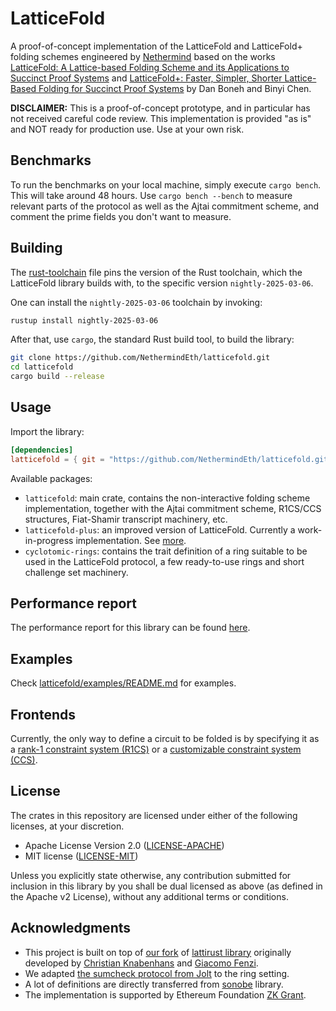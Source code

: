 # LatticeFold

A proof-of-concept implementation of the LatticeFold and LatticeFold+ folding schemes engineered by [Nethermind](https://nethermind.io) based on the works 
[LatticeFold: A Lattice-based Folding Scheme and its Applications to Succinct Proof Systems](https://eprint.iacr.org/2024/257) and [LatticeFold+: Faster, Simpler, Shorter Lattice-Based Folding for Succinct Proof Systems](https://eprint.iacr.org/2025/247) by Dan Boneh and Binyi Chen.

**DISCLAIMER:** This is a proof-of-concept prototype, and in particular has not received careful code review. This implementation is provided "as is" and NOT ready for production use. Use at your own risk.

## Benchmarks

To run the benchmarks on your local machine, simply execute `cargo bench`. This will take around 48 hours.
Use `cargo bench --bench` to measure relevant parts of the protocol as well as the Ajtai commitment scheme, and comment the prime fields you don't want to measure.

## Building

The [rust-toolchain](https://github.com/NethermindEth/latticefold/blob/main/rust-toolchain) file pins the version of the Rust toolchain, which the LatticeFold library builds with, to the specific version `nightly-2025-03-06`.

One can install the `nightly-2025-03-06` toolchain by invoking:
```bash
rustup install nightly-2025-03-06
```

After that, use `cargo`, the standard Rust build tool, to build the library:

```bash
git clone https://github.com/NethermindEth/latticefold.git
cd latticefold
cargo build --release
```

## Usage
Import the library:
```toml
[dependencies]
latticefold = { git = "https://github.com/NethermindEth/latticefold.git", package = "latticefold" }
```

Available packages:
- `latticefold`: main crate, contains the non-interactive folding scheme implementation, together with the Ajtai commitment scheme, R1CS/CCS structures, Fiat-Shamir transcript machinery, etc.
- `latticefold-plus`: an improved version of LatticeFold. Currently a work-in-progress implementation. See [more](latticefold-plus/README.md). 
- `cyclotomic-rings`: contains the trait definition of a ring suitable to be used in the LatticeFold protocol, a few ready-to-use rings and short challenge set machinery.

## Performance report
The performance report for this library can be found [here](https://nethermind.notion.site/Latticefold-and-lattice-based-operations-performance-report-153360fc38d080ac930cdeeffed69559).

## Examples

Check [latticefold/examples/README.md](latticefold/examples/README.md) for examples.

## Frontends

Currently, the only way to define a circuit to be folded is by specifying it as a [rank-1 constraint system (R1CS)](https://github.com/NethermindEth/latticefold/blob/main/latticefold/src/arith/r1cs.rs) or a [customizable constraint system (CCS)](https://github.com/NethermindEth/latticefold/blob/main/latticefold/src/arith.rs).

## License
The crates in this repository are licensed under either of the following licenses, at your discretion.

* Apache License Version 2.0 ([LICENSE-APACHE](LICENSE-APACHE))
* MIT license ([LICENSE-MIT](LICENSE-MIT))

Unless you explicitly state otherwise, any contribution submitted for inclusion in this library by you shall be dual licensed as above (as defined in the Apache v2 License), without any additional terms or conditions.

## Acknowledgments

- This project is built on top of [our fork](https://github.com/NethermindEth/stark-rings) of [lattirust library](https://github.com/cknabs/lattirust) originally developed by [Christian Knabenhans](https://github.com/cknabs) and [Giacomo Fenzi](https://github.com/WizardOfMenlo). 
- We adapted [the sumcheck protocol from Jolt](https://github.com/a16z/jolt/blob/fa45507aaddb1815bafd54332e4b14173a7f8699/jolt-core/src/subprotocols/sumcheck.rs#L35) to the ring setting. 
- A lot of definitions are directly transferred from [sonobe](https://github.com/privacy-scaling-explorations/sonobe) library. 
- The implementation is supported by Ethereum Foundation [ZK Grant](https://blog.ethereum.org/2024/06/25/zk-grants-round-announce).
